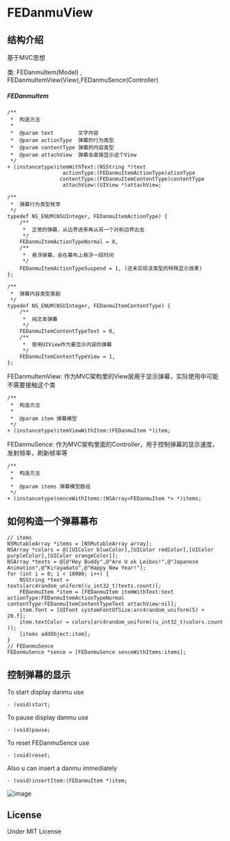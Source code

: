 # FEDanmuView

## 结构介绍

基于MVC思想

类: FEDanmuItem(Model) , FEDanmuItemView(View),FEDanmuSence(Controller)

##### FEDanmuItem

``` 
/**
 *  构造方法
 *
 *  @param text        文字内容
 *  @param actionType  弹幕的行为类型
 *  @param contentType 弹幕的内容类型
 *  @param attachView  弹幕会直接显示这个View
 */
+ (instancetype)itemWithText:(NSString *)text
                  actionType:(FEDanmuItemActionType)ationType
                 contentType:(FEDanmuItemContentType)contentType
                  attachView:(UIView *)attachView;
                  
/**
 *  弹幕行为类型枚举
 */
typedef NS_ENUM(NSUInteger, FEDanmuItemActionType) {
    /**
     *  正常的弹幕，从边界进来再从另一个对称边界出去
     */
    FEDanmuItemActionTypeNormal = 0,
    /**
     *  悬浮弹幕，会在幕布上悬浮一段时间
     */
    FEDanmuItemActionTypeSuspend = 1, (还未实现该类型的特殊显示效果)
};

/**
 *  弹幕内容类型美剧
 */
typedef NS_ENUM(NSUInteger, FEDanmuItemContentType) {
    /**
     *  纯文本弹幕
     */
    FEDanmuItemContentTypeText = 0,
    /**
     *  使用UIView作为要显示内容的弹幕
     */
    FEDanmuItemContentTypeView = 1,
};
```

FEDanmuItemView: 作为MVC架构里的View层用于显示弹幕，实际使用中可能不需要接触这个类

``` 
/**
 *  构造方法
 *
 *  @param item 弹幕模型
 */
+ (instancetype)itemViewWithItem:(FEDanmuItem *)item;
```

FEDanmuSence: 作为MVC架构里面的Controller，用于控制弹幕的显示速度，发射频率，刷新帧率等

``` 
/**
 *  构造方法
 *
 *  @param items 弹幕模型数组
 */
+ (instancetype)senceWithItems:(NSArray<FEDanmuItem *> *)items;
```



## 如何构造一个弹幕幕布

``` 
// items
NSMutableArray *items = [NSMutableArray array];
NSArray *colors = @[[UIColor blueColor],[UIColor redColor],[UIColor purpleColor],[UIColor orangeColor]];
NSArray *texts = @[@"Hey Buddy",@"Are U ok Leibos!",@"Japanese Animation",@"Kirayamato",@"Happy New Year!"];
for (int i = 0; i < 10000; i++) {
    NSString *text = texts[arc4random_uniform((u_int32_t)texts.count)];
    FEDanmuItem *item = [FEDanmuItem itemWithText:text actionType:FEDanmuItemActionTypeNormal contentType:FEDanmuItemContentTypeText attachView:nil];
    item.font = [UIFont systemFontOfSize:arc4random_uniform(5) + 20.f];
    item.textColor = colors[arc4random_uniform((u_int32_t)colors.count )];
    [items addObject:item];
}
// FEDanmuSence
FEDanmuSence *sence = [FEDanmuSence senceWithItems:items];
```

## 控制弹幕的显示

To start display danmu use

``` 
- (void)start;
```

To pause display danmu use

``` 
- (void)pause;
```

To reset FEDanmuSence use

``` 
- (void)reset;
```

Also u can insert a danmu immediately

``` 
- (void)insertItem:(FEDanmuItem *)item;
```

![image](https://d1zjcuqflbd5k.cloudfront.net/files/acc_459965/12gqt?response-content-disposition=inline;%20filename=Screen%20Capture%20on%202016-02-03%20at%2016-11-22.gif&Expires=1454487492&Signature=DF-LHN6hufrGt7DhIYe1H4antf~KDwqxv1ZKFiVawS-gHYa0s0n8vPuWKfSaEPkAhW5Qy9-natJrObiB0zFVhGeATK5Q1PSECJ2R22wfrmX-NFB7CbC4Qf2xzmJKdbYPp-vgEQRN1rk0fyLeQV06gYah4xnPoF-ujtxuKqS8nSU_&Key-Pair-Id=APKAJTEIOJM3LSMN33SA)



## License

Under MIT License